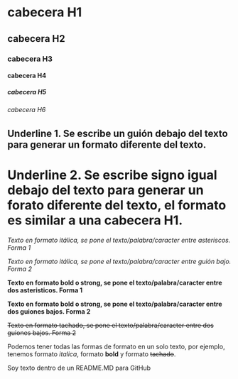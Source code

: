 # cabecera H1 
## cabecera H2
### cabecera H3
#### cabecera H4
##### cabecera H5
###### cabecera H6

Underline 1. Se escribe un guión debajo del texto para generar un formato diferente del texto. 
-

Underline 2. Se escribe signo igual debajo del texto para generar un forato diferente del texto, el formato es similar a una cabecera H1.
=

*Texto en formato itálica, se pone el texto/palabra/caracter entre asteriscos. Forma 1*

_Texto en formato itálica, se pone el texto/palabra/caracter entre guión bajo. Forma 2_

**Texto en formato bold o strong, se pone el texto/palabra/caracter entre dos asteristicos. Forma 1**

__Texto en formato bold o strong, se pone el texto/palabra/caracter entre dos guiones bajos. Forma 2__

~~Texto en formato tachado, se pone el texto/palabra/caracter entre dos guiones bajos. Forma 2~~

Podemos tener todas las formas de formato en un solo texto, por ejemplo, tenemos formato *italica*, formato **bold** y formato ~~tachado~~.



Soy texto dentro de un README.MD para GitHub
